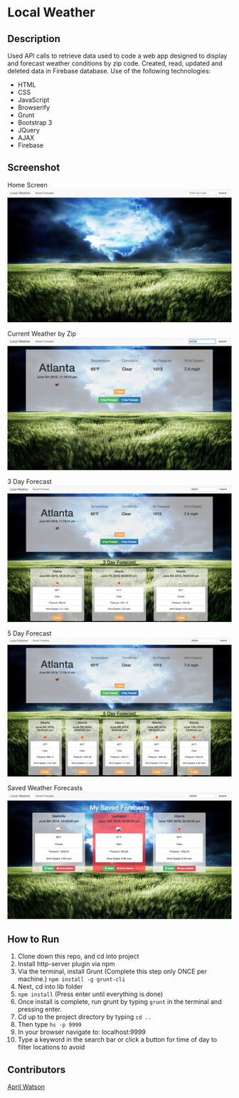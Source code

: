 # Local Weather

## Description
Used API calls to retrieve data used to code a web app designed to display and forecast weather conditions by zip code. Created, read, updated and deleted data in Firebase database. Use of the following technologies:
 - HTML
 - CSS
 - JavaScript
 - Browserify
 - Grunt
 - Bootstrap 3
 - JQuery
 - AJAX
 - Firebase

## Screenshot
Home Screen
![Webpage](https://raw.githubusercontent.com/aprilrochelle/localWeather/master/screens/wx2-1.png)

Current Weather by Zip
![Webpage](https://raw.githubusercontent.com/aprilrochelle/localWeather/master/screens/wx2-2.png)

3 Day Forecast
![Webpage](https://raw.githubusercontent.com/aprilrochelle/localWeather/master/screens/wx2-3.png)

5 Day Forecast
![Webpage](https://raw.githubusercontent.com/aprilrochelle/localWeather/master/screens/wx2-4.png)

Saved Weather Forecasts
![Webpage](https://raw.githubusercontent.com/aprilrochelle/localWeather/master/screens/wx2-5.png)

## How to Run
 1. Clone down this repo, and cd into project
 1. Install http-server plugin via npm
 1. Via the terminal, install Grunt (Complete this step only ONCE per machine.) ```npm install -g grunt-cli```
 1. Next, cd into lib folder
 1. ```npm install``` (Press enter until everything is done)
 1. Once install is complete, run grunt by typing ```grunt``` in the terminal and pressing enter.
 1. Cd up to the project directory by typing ```cd ..```
 1. Then type ```hs -p 9999```
 1. In your browser navigate to: localhost:9999
 1. Type a keyword in the search bar or click a button for time of day to filter locations to avoid

## Contributors
[April Watson](https://github.com/aprilrochelle)